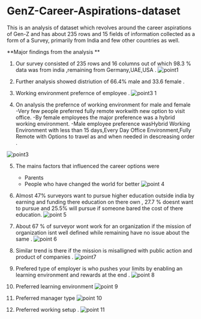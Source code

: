 # GenZ-Career-Aspirations-dataset
This is an analysis of dataset which revolves around the career aspirations of Gen-Z and has about 235 rows and 15 fields of information collected as a form of a Survey, primarily from India and few other countries as well.

**Major findings from the analysis **

1. Our survey consisted of 235 rows and 16 columns out of which 98.3 % data was from india ,remaining from Germany,UAE,USA . 
   ![point1](https://github.com/rohit951994/GenZ-Career-Aspirations-dataset/assets/72706872/6803ba5d-259f-4b43-b20d-08eb6d6fa262)

2. Further analysis showed distriution of 66.4% male and 33.6 female .
   
3. Working environment prefernce of employee .
   ![point3 1](https://github.com/rohit951994/GenZ-Career-Aspirations-dataset/assets/72706872/931ee853-9f92-4d2d-a47c-8a4236395c63)

4. On analysis the prefernce of working environment for male and female  
   -Very few people preferred fully remote workwith new option to visit office. 
   -By female employees the major preference was a hybrid working environment.
   -Male employee preference wasHybrid Working Environment with less than 15 days,Every Day Office Environment,Fully Remote with Options to travel as and when needed in  descreasing order .
  
  ![point3](https://github.com/rohit951994/GenZ-Career-Aspirations-dataset/assets/72706872/d2eacdf7-2b3e-4687-ad90-eef256ca25f3)

5. The mains factors that influenced the career options  were 
   - Parents
   - People who have changed the world for better 
    ![point 4](https://github.com/rohit951994/GenZ-Career-Aspirations-dataset/assets/72706872/68f35e17-7f8a-4f35-97db-d21b6219fef8)
  
6. Almost 47% surveyors want to pursue higher education outside india by earning and funding there education on there own , 27.7 % doesnt want to pursue and 25.5% will pursue if someone bared the cost of there education.
   ![point 5](https://github.com/rohit951994/GenZ-Career-Aspirations-dataset/assets/72706872/06f5af3d-5987-42a6-aaae-62eaf03b3c3b)

7. About 67 % of surveyor wont work for an organization if the mission of organization isnt well defined while remaining have no issue about the same .
   ![point 6](https://github.com/rohit951994/GenZ-Career-Aspirations-dataset/assets/72706872/ca07fe70-1d22-4999-a36c-3661599481b3)

8. Similar trend is there if the mission is misalligned with  public action and product of companies .
   ![point7](https://github.com/rohit951994/GenZ-Career-Aspirations-dataset/assets/72706872/dd9ce7ea-29cd-419a-bfc0-967ba324c211)

9. Prefered type of employer is who pushes your limits by enabling an learning environment and rewards at the end .
   ![point 8](https://github.com/rohit951994/GenZ-Career-Aspirations-dataset/assets/72706872/c1369763-217b-47be-a98d-45dd4c8f4d19)

10. Preferred learning environment 
   ![point 9](https://github.com/rohit951994/GenZ-Career-Aspirations-dataset/assets/72706872/d2536f02-fc23-4051-9702-5aec41b3e127)

11. Preferred manager type 
   ![point 10](https://github.com/rohit951994/GenZ-Career-Aspirations-dataset/assets/72706872/25e67b39-7a06-4c83-a1a1-4aff1cceb52e)
12. Preferred working setup .
    ![point 11](https://github.com/rohit951994/GenZ-Career-Aspirations-dataset/assets/72706872/c34367d2-1d77-4d35-8d45-717ac78339ff)
